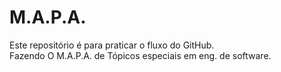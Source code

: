 # M.A.P.A.
Este repositório é para praticar o fluxo do GitHub.  
Fazendo O M.A.P.A. de Tópicos especiais em eng. de software.
